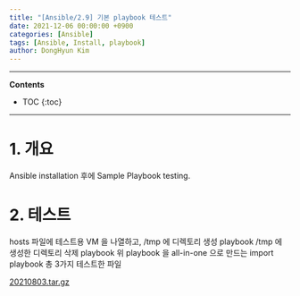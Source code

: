 ```yaml
---
title: "[Ansible/2.9] 기본 playbook 테스트"
date: 2021-12-06 00:00:00 +0900
categories: [Ansible]
tags: [Ansible, Install, playbook]
author: DongHyun Kim
---
```


---
**Contents**
* TOC
{:toc}
---

# 1. 개요
Ansible installation 후에 Sample Playbook testing.


# 2. 테스트
hosts 파일에 테스트용 VM 을 나열하고,
/tmp 에 디렉토리 생성 playbook
/tmp 에 생성한 디렉토리 삭제 playbook
위 playbook 을 all-in-one 으로 만드는 import playbook
총 3가지 테스트한 파일

[20210803.tar.gz](/assets/upload/20210803.tar.gz)